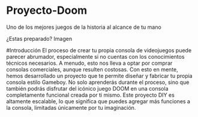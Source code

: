 # Proyecto-Doom

Uno de los mejores juegos de la historia al alcance de tu mano

¿Estas preparado?
Imagen

#Introducción
El proceso de crear tu propia consola de videojuegos puede parecer abrumador, especialmente si no cuentas con los conocimientos técnicos necesarios. A menudo, esto nos lleva a optar por comprar consolas comerciales, aunque resulten costosas. Con esto en mente, hemos desarrollado un proyecto que te permite diseñar y fabricar tu propia consola estilo Gameboy. No solo aprenderás durante el proceso, sino que también podrás disfrutar del icónico juego DOOM en una consola completamente funcional creada por ti mismo. Este proyecto DIY es altamente escalable, lo que significa que puedes agregar más funciones a la consola, limitadas únicamente por tu imaginación.

